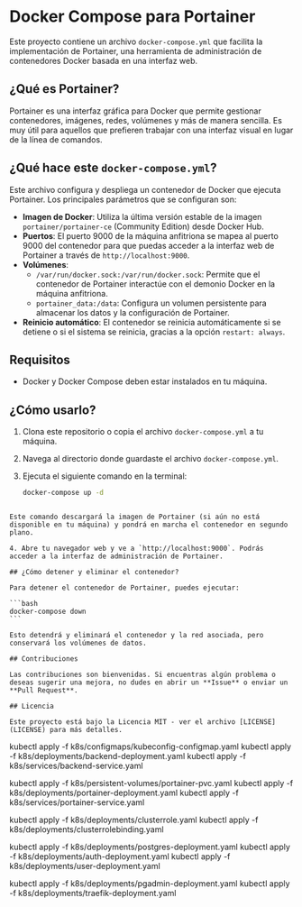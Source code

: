 # Docker Compose para Portainer

Este proyecto contiene un archivo `docker-compose.yml` que facilita la implementación de Portainer, una herramienta de administración de contenedores Docker basada en una interfaz web.

## ¿Qué es Portainer?

Portainer es una interfaz gráfica para Docker que permite gestionar contenedores, imágenes, redes, volúmenes y más de manera sencilla. Es muy útil para aquellos que prefieren trabajar con una interfaz visual en lugar de la línea de comandos.

## ¿Qué hace este `docker-compose.yml`?

Este archivo configura y despliega un contenedor de Docker que ejecuta Portainer. Los principales parámetros que se configuran son:

- **Imagen de Docker**: Utiliza la última versión estable de la imagen `portainer/portainer-ce` (Community Edition) desde Docker Hub.
- **Puertos**: El puerto 9000 de la máquina anfitriona se mapea al puerto 9000 del contenedor para que puedas acceder a la interfaz web de Portainer a través de `http://localhost:9000`.
- **Volúmenes**:
  - `/var/run/docker.sock:/var/run/docker.sock`: Permite que el contenedor de Portainer interactúe con el demonio Docker en la máquina anfitriona.
  - `portainer_data:/data`: Configura un volumen persistente para almacenar los datos y la configuración de Portainer.
- **Reinicio automático**: El contenedor se reinicia automáticamente si se detiene o si el sistema se reinicia, gracias a la opción `restart: always`.

## Requisitos

- Docker y Docker Compose deben estar instalados en tu máquina.

## ¿Cómo usarlo?

1. Clona este repositorio o copia el archivo `docker-compose.yml` a tu máquina.
2. Navega al directorio donde guardaste el archivo `docker-compose.yml`.
3. Ejecuta el siguiente comando en la terminal:

   ```bash
   docker-compose up -d
   ```

````

Este comando descargará la imagen de Portainer (si aún no está disponible en tu máquina) y pondrá en marcha el contenedor en segundo plano.

4. Abre tu navegador web y ve a `http://localhost:9000`. Podrás acceder a la interfaz de administración de Portainer.

## ¿Cómo detener y eliminar el contenedor?

Para detener el contenedor de Portainer, puedes ejecutar:

```bash
docker-compose down
```

Esto detendrá y eliminará el contenedor y la red asociada, pero conservará los volúmenes de datos.

## Contribuciones

Las contribuciones son bienvenidas. Si encuentras algún problema o deseas sugerir una mejora, no dudes en abrir un **Issue** o enviar un **Pull Request**.

## Licencia

Este proyecto está bajo la Licencia MIT - ver el archivo [LICENSE](LICENSE) para más detalles.
````

kubectl apply -f k8s/configmaps/kubeconfig-configmap.yaml
kubectl apply -f k8s/deployments/backend-deployment.yaml
kubectl apply -f k8s/services/backend-service.yaml

kubectl apply -f k8s/persistent-volumes/portainer-pvc.yaml
kubectl apply -f k8s/deployments/portainer-deployment.yaml
kubectl apply -f k8s/services/portainer-service.yaml

kubectl apply -f k8s/deployments/clusterrole.yaml
kubectl apply -f k8s/deployments/clusterrolebinding.yaml

kubectl apply -f k8s/deployments/postgres-deployment.yaml
kubectl apply -f k8s/deployments/auth-deployment.yaml
kubectl apply -f k8s/deployments/user-deployment.yaml

kubectl apply -f k8s/deployments/pgadmin-deployment.yaml
kubectl apply -f k8s/deployments/traefik-deployment.yaml

